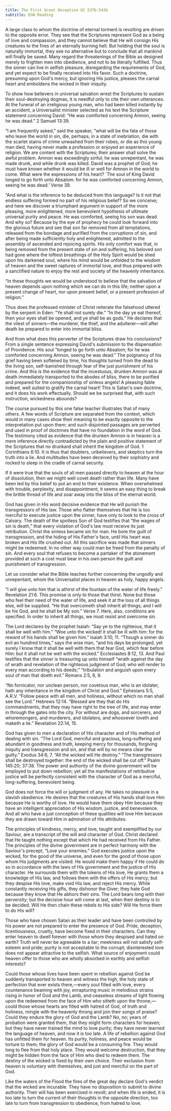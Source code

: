 ```yaml
---
title: The First Great Deception GC 537b-543b
subtitle: EGW Reading
---
```


A large class to whom the doctrine of eternal torment is revolting are driven to the opposite error. They see that the Scriptures represent God as a being of love and compassion, and they cannot believe that He will consign His creatures to the fires of an eternally burning hell. But holding that the soul is naturally immortal, they see no alternative but to conclude that all mankind will finally be saved. Many regard the threatenings of the Bible as designed merely to frighten men into obedience, and not to be literally fulfilled. Thus the sinner can live in selfish pleasure, disregarding the requirements of God, and yet expect to be finally received into His favor. Such a doctrine, presuming upon God's mercy, but ignoring His justice, pleases the carnal heart and emboldens the wicked in their iniquity.

To show how believers in universal salvation wrest the Scriptures to sustain their soul-destroying dogmas, it is needful only to cite their own utterances. At the funeral of an irreligious young man, who had been killed instantly by an accident, a Universalist minister selected as his text the Scripture statement concerning David: “He was comforted concerning Amnon, seeing he was dead.” 2 Samuel 13:39.

“I am frequently asked,” said the speaker, “what will be the fate of those who leave the world in sin, die, perhaps, in a state of inebriation, die with the scarlet stains of crime unwashed from their robes, or die as this young man died, having never made a profession or enjoyed an experience of religion. We are content with the Scriptures; their answer shall solve the awful problem. Amnon was exceedingly sinful; he was unrepentant, he was made drunk, and while drunk was killed. David was a prophet of God; he must have known whether it would be ill or well for Amnon in the world to come. What were the expressions of his heart? \`The soul of King David longed to go forth unto Absalom: for he was comforted concerning Amnon, seeing he was dead.’ Verse 39.

“And what is the inference to be deduced from this language? Is it not that endless suffering formed no part of his religious belief? So we conceive; and here we discover a triumphant argument in support of the more pleasing, more enlightened, more benevolent hypothesis of ultimate universal purity and peace. He was comforted, seeing his son was dead. And why so? Because by the eye of prophecy he could look forward into the glorious future and see that son far removed from all temptations, released from the bondage and purified from the corruptions of sin, and after being made sufficiently holy and enlightened, admitted to the assembly of ascended and rejoicing spirits. His only comfort was that, in being removed from the present state of sin and suffering, his beloved son had gone where the loftiest breathings of the Holy Spirit would be shed upon his darkened soul, where his mind would be unfolded to the wisdom of heaven and the sweet raptures of immortal love, and thus prepared with a sanctified nature to enjoy the rest and society of the heavenly inheritance.

“In these thoughts we would be understood to believe that the salvation of heaven depends upon nothing which we can do in this life; neither upon a present change of heart, nor upon present belief, or a present profession of religion.”

Thus does the professed minister of Christ reiterate the falsehood uttered by the serpent in Eden: “Ye shall not surely die.” “In the day ye eat thereof, then your eyes shall be opened, and ye shall be as gods.” He declares that the vilest of sinners—the murderer, the thief, and the adulterer—will after death be prepared to enter into immortal bliss.

And from what does this perverter of the Scriptures draw his conclusions? From a single sentence expressing David's submission to the dispensation of Providence. His soul “longed to go forth unto Absalom; for he was comforted concerning Amnon, seeing he was dead.” The poignancy of his grief having been softened by time, his thoughts turned from the dead to the living son, self-banished through fear of the just punishment of his crime. And this is the evidence that the incestuous, drunken Amnon was at death immediately transported to the abodes of bliss, there to be purified and prepared for the companionship of sinless angels! A pleasing fable indeed, well suited to gratify the carnal heart! This is Satan's own doctrine, and it does his work effectually. Should we be surprised that, with such instruction, wickedness abounds?

The course pursued by this one false teacher illustrates that of many others. A few words of Scripture are separated from the context, which would in many cases show their meaning to be exactly opposite to the interpretation put upon them; and such disjointed passages are perverted and used in proof of doctrines that have no foundation in the word of God. The testimony cited as evidence that the drunken Amnon is in heaven is a mere inference directly contradicted by the plain and positive statement of the Scriptures that no drunkard shall inherit the kingdom of God. 1 Corinthians 6:10. It is thus that doubters, unbelievers, and skeptics turn the truth into a lie. And multitudes have been deceived by their sophistry and rocked to sleep in the cradle of carnal security.

If it were true that the souls of all men passed directly to heaven at the hour of dissolution, then we might well covet death rather than life. Many have been led by this belief to put an end to their existence. When overwhelmed with trouble, perplexity, and disappointment, it seems an easy thing to break the brittle thread of life and soar away into the bliss of the eternal world.

God has given in His word decisive evidence that He will punish the transgressors of His law. Those who flatter themselves that He is too merciful to execute justice upon the sinner, have only to look to the cross of Calvary. The death of the spotless Son of God testifies that “the wages of sin is death,” that every violation of God's law must receive its just retribution. Christ the sinless became sin for man. He bore the guilt of transgression, and the hiding of His Father's face, until His heart was broken and His life crushed out. All this sacrifice was made that sinners might be redeemed. In no other way could man be freed from the penalty of sin. And every soul that refuses to become a partaker of the atonement provided at such a cost must bear in his own person the guilt and punishment of transgression.

Let us consider what the Bible teaches further concerning the ungodly and unrepentant, whom the Universalist places in heaven as holy, happy angels.

“I will give unto him that is athirst of the fountain of the water of life freely.” Revelation 21:6. This promise is only to those that thirst. None but those who feel their need of the water of life, and seek it at the loss of all things else, will be supplied. “He that overcometh shall inherit all things; and I will be his God, and he shall be My son.” Verse 7. Here, also, conditions are specified. In order to inherit all things, we must resist and overcome sin.

The Lord declares by the prophet Isaiah: “Say ye to the righteous, that it shall be well with him.” “Woe unto the wicked! it shall be ill with him: for the reward of his hands shall be given him.” Isaiah 3:10, 11. “Though a sinner do evil an hundred times,” says the wise man, “and his days be prolonged, yet surely I know that it shall be well with them that fear God, which fear before Him: but it shall not be well with the wicked.” Ecclesiastes 8:12, 13. And Paul testifies that the sinner is treasuring up unto himself “wrath against the day of wrath and revelation of the righteous judgment of God; who will render to every man according to his deeds;” “tribulation and anguish upon every soul of man that doeth evil.” Romans 2:5, 6, 9.

“No fornicator, nor unclean person, nor covetous man, who is an idolater, hath any inheritance in the kingdom of Christ and God.” Ephesians 5:5, A.R.V. “Follow peace with all men, and holiness, without which no man shall see the Lord.” Hebrews 12:14. “Blessed are they that do His commandments, that they may have right to the tree of life, and may enter in through the gates into the city. For without are dogs, and sorcerers, and whoremongers, and murderers, and idolaters, and whosoever loveth and maketh a lie.” Revelation 22:14, 15.

God has given to men a declaration of His character and of His method of dealing with sin. “The Lord God, merciful and gracious, long-suffering and abundant in goodness and truth, keeping mercy for thousands, forgiving iniquity and transgression and sin, and that will by no means clear the guilty.” Exodus 34:6, 7. “All the wicked will He destroy.” “The transgressors shall be destroyed together: the end of the wicked shall be cut off.” Psalm 145:20; 37:38. The power and authority of the divine government will be employed to put down rebellion; yet all the manifestations of retributive justice will be perfectly consistent with the character of God as a merciful, long-suffering, benevolent being.

God does not force the will or judgment of any. He takes no pleasure in a slavish obedience. He desires that the creatures of His hands shall love Him because He is worthy of love. He would have them obey Him because they have an intelligent appreciation of His wisdom, justice, and benevolence. And all who have a just conception of these qualities will love Him because they are drawn toward Him in admiration of His attributes.

The principles of kindness, mercy, and love, taught and exemplified by our Saviour, are a transcript of the will and character of God. Christ declared that He taught nothing except that which He had received from His Father. The principles of the divine government are in perfect harmony with the Saviour's precept, “Love your enemies.” God executes justice upon the wicked, for the good of the universe, and even for the good of those upon whom His judgments are visited. He would make them happy if He could do so in accordance with the laws of His government and the justice of His character. He surrounds them with the tokens of His love, He grants them a knowledge of His law, and follows them with the offers of His mercy; but they despise His love, make void His law, and reject His mercy. While constantly receiving His gifts, they dishonor the Giver; they hate God because they know that He abhors their sins. The Lord bears long with their perversity; but the decisive hour will come at last, when their destiny is to be decided. Will He then chain these rebels to His side? Will He force them to do His will?

Those who have chosen Satan as their leader and have been controlled by his power are not prepared to enter the presence of God. Pride, deception, licentiousness, cruelty, have become fixed in their characters. Can they enter heaven to dwell forever with those whom they despised and hated on earth? Truth will never be agreeable to a liar; meekness will not satisfy self-esteem and pride; purity is not acceptable to the corrupt; disinterested love does not appear attractive to the selfish. What source of enjoyment could heaven offer to those who are wholly absorbed in earthly and selfish interests?

Could those whose lives have been spent in rebellion against God be suddenly transported to heaven and witness the high, the holy state of perfection that ever exists there,—every soul filled with love, every countenance beaming with joy, enrapturing music in melodious strains rising in honor of God and the Lamb, and ceaseless streams of light flowing upon the redeemed from the face of Him who sitteth upon the throne,—could those whose hearts are filled with hatred of God, of truth and holiness, mingle with the heavenly throng and join their songs of praise? Could they endure the glory of God and the Lamb? No, no; years of probation were granted them, that they might form characters for heaven; but they have never trained the mind to love purity; they have never learned the language of heaven, and now it is too late. A life of rebellion against God has unfitted them for heaven. Its purity, holiness, and peace would be torture to them; the glory of God would be a consuming fire. They would long to flee from that holy place. They would welcome destruction, that they might be hidden from the face of Him who died to redeem them. The destiny of the wicked is fixed by their own choice. Their exclusion from heaven is voluntary with themselves, and just and merciful on the part of God.

Like the waters of the Flood the fires of the great day declare God's verdict that the wicked are incurable. They have no disposition to submit to divine authority. Their will has been exercised in revolt; and when life is ended, it is too late to turn the current of their thoughts in the opposite direction, too late to turn from transgression to obedience, from hatred to love.